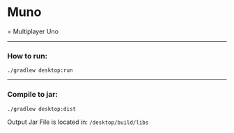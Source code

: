 # Muno

= Multiplayer Uno

---

### How to run:
```
./gradlew desktop:run
```

---

### Compile to jar:
```
./gradlew desktop:dist
```
Output Jar File is located in: ``/desktop/build/libs``
